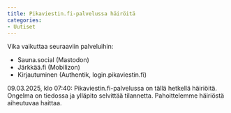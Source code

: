 ```yaml
---
title: Pikaviestin.fi-palvelussa häiröitä
categories:
- Uutiset
---
```


Vika vaikuttaa seuraaviin palveluihin:
- Sauna.social (Mastodon)
- Järkkää.fi (Mobilizon)
- Kirjautuminen (Authentik, login.pikaviestin.fi)

09.03.2025, klo 07:40: Pikaviestin.fi-palvelussa on tällä hetkellä häiriöitä. Ongelma on tiedossa ja ylläpito selvittää tilannetta. Pahoittelemme häiriöstä aiheutuvaa haittaa.